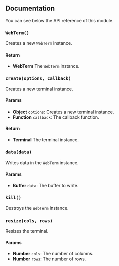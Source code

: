 ## Documentation
You can see below the API reference of this module.

### `WebTerm()`
Creates a new `WebTerm` instance.

#### Return
- **WebTerm** The `WebTerm` instance.

### `create(options, callback)`
Creates a new terminal instance.

#### Params
- **Object** `options`: Creates a new terminal instance.
- **Function** `callback`: The callback function.

#### Return
- **Terminal** The terminal instance.

### `data(data)`
Writes data in the `WebTerm` instance.

#### Params
- **Buffer** `data`: The buffer to write.

### `kill()`
Destroys the `WebTerm` instance.

### `resize(cols, rows)`
Resizes the terminal.

#### Params
- **Number** `cols`: The number of columns.
- **Number** `rows`: The number of rows.

